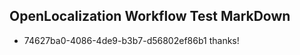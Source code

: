 ## OpenLocalization Workflow Test MarkDown
* 74627ba0-4086-4de9-b3b7-d56802ef86b1 thanks!

<!--HONumber=Jul16_HO5-->



